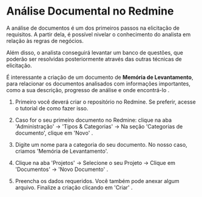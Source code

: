 # Análise Documental no Redmine

A análise de documentos é um dos primeiros passos na elicitação de requisitos. A partir dela, é possível nivelar o conhecimento do analista em relação às regras de negócios.

Além disso, o analista conseguirá levantar um banco de questões, que poderão ser resolvidas posteriormente através das outras técnicas de elicitação.

É interessante a criação de um documento de **Memória de Levantamento**, para relacionar os documentos analisados com informações importantes, como a sua descrição, progresso de análise e onde encontrá-lo .

1) Primeiro você deverá criar o repositório no Redmine. Se preferir, acesse o tutorial de como fazer isso.

2) Caso for o seu primeiro documento no Redmine: clique na aba 'Administração' -> 'Tipos & Categorias' -> Na seção 'Categorias de documento', clique em 'Novo' .

3) Digite um nome para a categoria do seu documento. No nosso caso, criamos 'Memória de Levantamento'.

4) Clique na aba 'Projetos' -> Selecione o seu Projeto -> Clique em 'Documentos' -> 'Novo Documento' .

5) Preencha os dados requeridos. Você também pode anexar algum arquivo. Finalize a criação clicando em 'Criar' .


